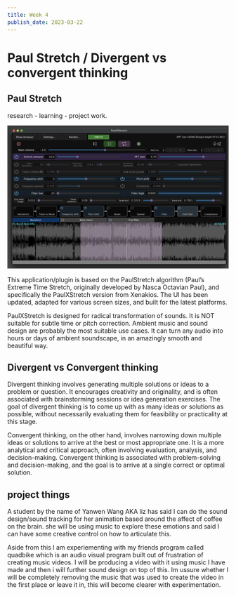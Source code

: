 ```yaml
---
title: Week 4
publish_date: 2023-03-22
---
```



# Paul Stretch / Divergent vs convergent thinking   #


## Paul Stretch ##

research - learning - project work.



![Photo N/A](./img/PaulStrech.png)

This application/plugin is based on the PaulStretch algorithm (Paul’s Extreme Time Stretch, originally developed by Nasca Octavian Paul), and specifically the PaulXStretch version from Xenakios. The UI has been updated, adapted for various screen sizes, and built for the latest platforms.

 PaulXStretch is designed for radical transformation of sounds. It is NOT suitable for subtle time or pitch correction. Ambient music and sound design are probably the most suitable use cases. It can turn any audio into hours or days of ambient soundscape, in an amazingly smooth and beautiful way.





## Divergent vs Convergent thinking ##




Divergent thinking involves generating multiple solutions or ideas to a problem or question. It encourages creativity and originality, and is often associated with brainstorming sessions or idea generation exercises. The goal of divergent thinking is to come up with as many ideas or solutions as possible, without necessarily evaluating them for feasibility or practicality at this stage.

Convergent thinking, on the other hand, involves narrowing down multiple ideas or solutions to arrive at the best or most appropriate one. It is a more analytical and critical approach, often involving evaluation, analysis, and decision-making. Convergent thinking is associated with problem-solving and decision-making, and the goal is to arrive at a single correct or optimal solution.







## project things ##

A student by the name of Yanwen Wang AKA liz has said I can do the sound design/sound tracking for her animation based around the affect of coffee on the brain. she will be using music to explore these emotions and said I can have some creative control on how to articulate this.

Aside from this I am experiementing with my friends program called quadbike which is an audio visual program built out of frustration of creating music videos. I will be producing a video with it using music I have made and then i will further sound design on top of this. Im ussure whether I will be completely removing the music that was used to create the video in the first place or leave it in, this will become clearer with experimentation.